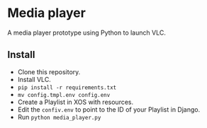 Media player
============

A media player prototype using Python to launch VLC.

## Install

* Clone this repository.
* Install VLC.
* `pip install -r requirements.txt`
* `mv config.tmpl.env config.env`
* Create a Playlist in XOS with resources.
* Edit the `confiv.env` to point to the ID of your Playlist in Django.
* Run `python media_player.py`
